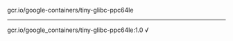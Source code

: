 gcr.io/google-containers/tiny-glibc-ppc64le 

----
gcr.io/google_containers/tiny-glibc-ppc64le:1.0 √

